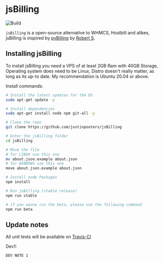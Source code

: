 # jsBilling
![Build](https://app.travis-ci.com/JustinPooters/jsBilling.svg?branch=main)

``jsBilling`` is a open-source alternative to WHMCS, Hostbill and alikes, jsBilling is inspired by [pyBilling](https://github.com/pyTrinkets/pyBilling) by [Robert S](https://robert-s.dev).

## Installing jsBilling
To install jsBilling you need a VPS of at least 2GB Ram with 40GB Storage, Operating system does need to be Linux, Distro doesn't really matter, as long as its up-to date. My recommendation is Ubuntu 20.04 or above. 

Install commands:
```bash
# Install the latest updates for the OS
sudo apt-get update -y

# Install dependencies
sudo apt-get install node npm git-all -y

# Clone the repo
git clone https://github.com/justinpooters/jsBilling

# Enter the jsBilling folder
cd jsBilling

# Move the file
# for LINUX use this one
mv about.json.example about.json
# for WINDOWS use this one
move about.json.example about.json

# Install node Packages
npm install

# Run jsBilling (stable release)
npm run stable

# if you wanna run the beta, please use the following command
npm run beta
```

## Update notes
All unit tests will be available on [Travis-CI](https://app.travis-ci.com/github/JustinPooters/jsBilling)

Dev1:
```
DEV NOTE 1
```